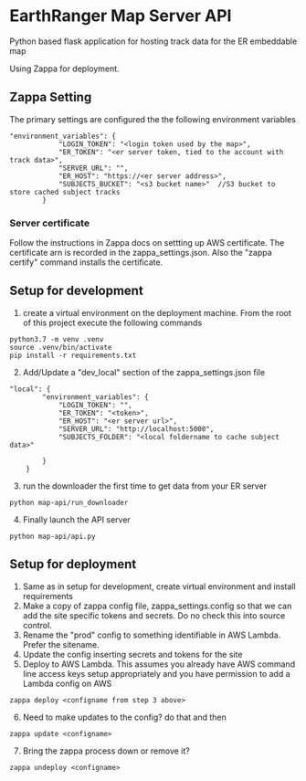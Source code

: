 # EarthRanger Map Server API
Python based flask application for hosting track data for the ER embeddable map

Using Zappa for deployment.

## Zappa Setting
The primary settings are configured the the following environment variables
~~~
"environment_variables": {
            "LOGIN_TOKEN": "<login token used by the map>",
            "ER_TOKEN": "<er server token, tied to the account with track data>",
            "SERVER_URL": "",
            "ER_HOST": "https://<er server address>",
            "SUBJECTS_BUCKET": "<s3 bucket name>"  //S3 bucket to store cached subject tracks
        }
~~~

### Server certificate
Follow the instructions in Zappa docs on settting up AWS certificate. The certificate arn is recorded in the zappa_settings.json. Also the "zappa certify" command installs the certificate.

## Setup for development
1. create a virtual environment on the deployment machine. From the root of this project execute the following commands
~~~~
python3.7 -m venv .venv
source .venv/bin/activate
pip install -r requirements.txt
~~~~
2. Add/Update a "dev_local" section of the zappa_settings.json file
~~~
"local": {
        "environment_variables": {
            "LOGIN_TOKEN": "",
            "ER_TOKEN": "<token>",
            "ER_HOST": "<er server url>",
            "SERVER_URL": "http://localhost:5000",
            "SUBJECTS_FOLDER": "<local foldername to cache subject data>"

        }
    }
~~~
3. run the downloader the first time to get data from your ER server
~~~~
python map-api/run_downloader
~~~~
4. Finally launch the API server
~~~
python map-api/api.py
~~~

## Setup for deployment
1. Same as in setup for development, create virtual environment and install requirements
2. Make a copy of zappa config file, zappa_settings.config so that we can add the site specific tokens and secrets. Do no check this into source control.
3. Rename the "prod" config to something identifiable in AWS Lambda. Prefer the sitename.
4. Update the config inserting secrets and tokens for the site
5. Deploy to AWS Lambda. This assumes you already have AWS command line access keys setup appropriately and you have permission to add a Lambda config on AWS
~~~~
zappa deploy <configname from step 3 above>
~~~~
6. Need to make updates to the config? do that and then
~~~~
zappa update <configname>
~~~~
7. Bring the zappa process down or remove it?
~~~~
zappa undeploy <configname>
~~~~
